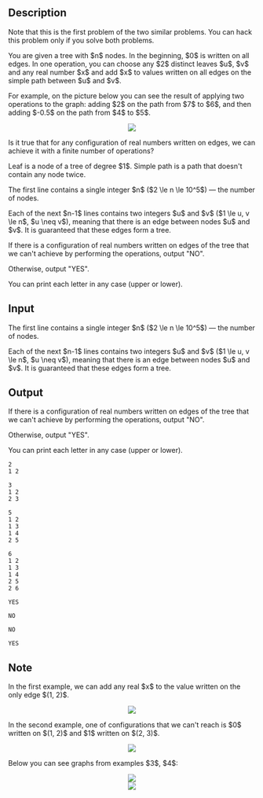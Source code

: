 ## Description

<div><p><span class="tex-font-style-bf">Note that this is the first problem of the two similar problems. You can hack this problem only if you solve both problems.</span></p><p>You are given a tree with $n$ nodes. In the beginning, $0$ is written on all edges. In one operation, you can choose any $2$ distinct <span class="tex-font-style-bf">leaves</span> $u$, $v$ and any <span class="tex-font-style-bf">real</span> number $x$ and add $x$ to values written on all edges on the simple path between $u$ and $v$.</p><p>For example, on the picture below you can see the result of applying two operations to the graph: adding $2$ on the path from $7$ to $6$, and then adding $-0.5$ on the path from $4$ to $5$. </p><center> <img class="tex-graphics" src="file://nLYCKoAf.png" style="max-width: 100.0%;max-height: 100.0%;"> </center><p>Is it true that for any configuration of real numbers written on edges, we can achieve it with a finite number of operations?</p><p>Leaf is a node of a tree of degree $1$. Simple path is a path that doesn't contain any node twice.</p></div><div class="input-specification"><p>The first line contains a single integer $n$ ($2 \le n \le 10^5$)&nbsp;— the number of nodes.</p><p>Each of the next $n-1$ lines contains two integers $u$ and $v$ ($1 \le u, v \le n$, $u \neq v$), meaning that there is an edge between nodes $u$ and $v$. It is guaranteed that these edges form a tree.</p></div><div class="output-specification"><p>If there is a configuration of real numbers written on edges of the tree that we can't achieve by performing the operations, output "<span class="tex-font-style-tt">NO</span>". </p><p>Otherwise, output "<span class="tex-font-style-tt">YES</span>". </p><p>You can print each letter in any case (upper or lower).</p></div>

## Input

<p>The first line contains a single integer $n$ ($2 \le n \le 10^5$)&nbsp;— the number of nodes.</p><p>Each of the next $n-1$ lines contains two integers $u$ and $v$ ($1 \le u, v \le n$, $u \neq v$), meaning that there is an edge between nodes $u$ and $v$. It is guaranteed that these edges form a tree.</p>

## Output

<p>If there is a configuration of real numbers written on edges of the tree that we can't achieve by performing the operations, output "<span class="tex-font-style-tt">NO</span>". </p><p>Otherwise, output "<span class="tex-font-style-tt">YES</span>". </p><p>You can print each letter in any case (upper or lower).</p>





```input1
2
1 2
```




```input2
3
1 2
2 3
```




```input3
5
1 2
1 3
1 4
2 5
```




```input4
6
1 2
1 3
1 4
2 5
2 6
```




```output1
YES
```




```output2
NO
```




```output3
NO
```




```output4
YES
```



## Note

<p>In the first example, we can add any real $x$ to the value written on the only edge $(1, 2)$.</p><center> <img class="tex-graphics" src="file://YIeOOcnz.png" style="max-width: 100.0%;max-height: 100.0%;"> </center><p>In the second example, one of configurations that we can't reach is $0$ written on $(1, 2)$ and $1$ written on $(2, 3)$.</p><center> <img class="tex-graphics" src="file://Xj7bZuwk.png" style="max-width: 100.0%;max-height: 100.0%;"> </center><p>Below you can see graphs from examples $3$, $4$:</p><center> <img class="tex-graphics" src="file://Ha0LWmPk.png" style="max-width: 100.0%;max-height: 100.0%;"> </center><center> <img class="tex-graphics" src="file://BbQHjopE.png" style="max-width: 100.0%;max-height: 100.0%;"> </center>
